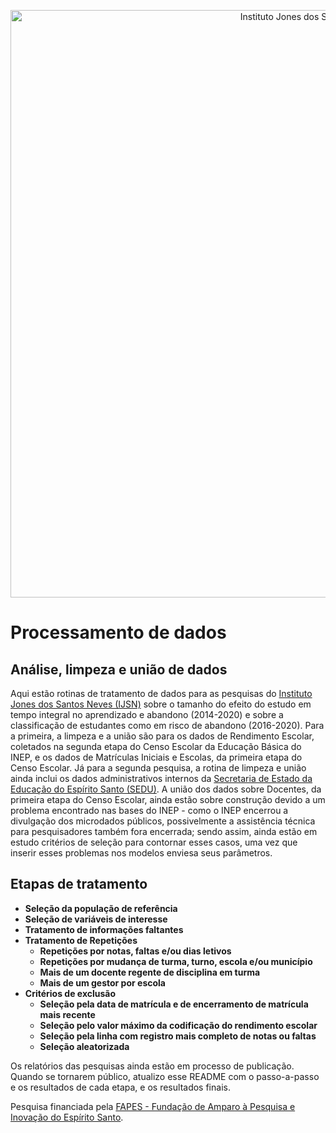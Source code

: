 <!-- Header -->
<p align="center">
  <a href="http://www.ijsn.es.gov.br/">
    <img src="https://i.ibb.co/8dHCR9V/ijsn-govestadual.png" width="940" alt="Instituto Jones dos Santos Neves">
  </a>
</p>

# Processamento de dados

## Análise, limpeza e união de dados

Aqui estão rotinas de tratamento de dados para as pesquisas do [Instituto Jones dos Santos Neves (IJSN)](http://www.ijsn.es.gov.br/) sobre o tamanho do efeito do estudo em tempo integral no aprendizado e abandono (2014-2020) e sobre a classificação de estudantes como em risco de abandono (2016-2020).
Para a primeira, a limpeza e a união são para os dados de Rendimento Escolar, coletados na segunda etapa do Censo Escolar da Educação Básica do INEP, e os dados de Matrículas Iniciais e Escolas, da primeira etapa do Censo Escolar.
Já para a segunda pesquisa, a rotina de limpeza e união ainda inclui os dados administrativos internos da [Secretaria de Estado da Educação do Espírito Santo (SEDU)](https://sedu.es.gov.br/).
A união dos dados sobre Docentes, da primeira etapa do Censo Escolar, ainda estão sobre construção devido a um problema encontrado nas bases do INEP - como o INEP encerrou a divulgação dos microdados públicos, possivelmente a assistência técnica para pesquisadores também fora encerrada; sendo assim, ainda estão em estudo critérios de seleção para contornar esses casos, uma vez que inserir esses problemas nos modelos enviesa seus parâmetros.

## Etapas de tratamento

* **Seleção da população de referência**
* **Seleção de variáveis de interesse**
* **Tratamento de informações faltantes**
* **Tratamento de Repetições**
  - **Repetições por notas, faltas e/ou dias letivos**
  - **Repetições por mudança de turma, turno, escola e/ou município**
  - **Mais de um docente regente de disciplina em turma**
  - **Mais de um gestor por escola**
* **Critérios de exclusão**
  - **Seleção pela data de matrícula e de encerramento de matrícula mais recente**
  - **Seleção pelo valor máximo da codificação do rendimento escolar**
  - **Seleção pela linha com registro mais completo de notas ou faltas**
  - **Seleção aleatorizada**

Os relatórios das pesquisas ainda estão em processo de publicação. Quando se tornarem público, atualizo esse README com o passo-a-passo e os resultados de cada etapa, e os resultados finais.


Pesquisa financiada pela [FAPES - Fundação de Amparo à Pesquisa e Inovação do Espírito Santo](https://fapes.es.gov.br/).
